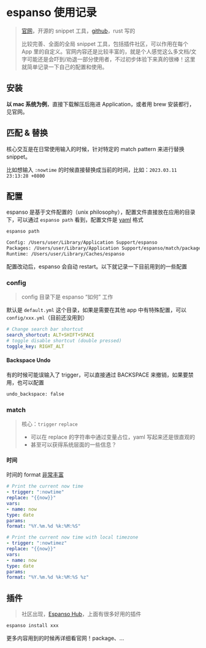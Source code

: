 # espanso 使用记录

> [官网](https://espanso.org/)，开源的 snippet 工具，[github](https://github.com/espanso/espanso)，rust 写的
>
> 比较完善、全面的全局 snippet 工具，包括插件社区，可以作用在每个 App 里的自定义。官网内容还是比较丰富的，就是个人感觉这么多文档/文字可能还是会吓到/劝退一部分使用者，不过初步体验下来真的很棒！这里就简单记录一下自己的配置和使用。

## 安装

**以 mac 系统为例**，直接下载解压后拖进 Application，或者用 brew 安装都行，见官网。

## 匹配 & 替换

核心交互是在日常使用输入的时候，针对特定的 match pattern 来进行替换 snippet。

比如想输入 `:nowtime` 的时候直接替换成当前的时间，比如：`2023.03.11 23:13:28 +0800`

## 配置

espanso 是基于文件配置的（unix philosophy），配置文件直接放在应用的目录下，可以通过 `espanso path` 看到，配置文件是 [yaml](../../02learning_notes/yaml) 格式

```bash
espanso path

Config: /Users/user/Library/Application Support/espanso
Packages: /Users/user/Library/Application Support/espanso/match/packages
Runtime: /Users/user/Library/Caches/espanso
```

配置改动后，espanso 会自动 restart。以下就记录一下目前用到的一些配置

### config

> config 目录下是 espanso “如何” 工作

默认是 `default.yml` 这个目录，如果是需要在其他 app 中有特殊配置，可以 `config/xxx.yml`（目前还没用到）

```yaml
# Change search bar shortcut
search_shortcut: ALT+SHIFT+SPACE
# toggle disable shortcut (double pressed)
toggle_key: RIGHT_ALT
```

#### Backspace Undo

有的时候可能误输入了 trigger，可以直接通过 BACKSPACE 来撤销，如果要禁用，也可以配置

```bash
undo_backspace: false
```

### match

> 核心：`trigger` `replace`
>
> - 可以在 replace 的字符串中通过变量占位，yaml 写起来还是很直观的
> - 甚至可以获得系统层面的一些信息？

#### 时间

时间的 format [非常丰富](https://espanso.org/docs/matches/extensions/#date-extension)

```yaml
# Print the current now time
- trigger: ":nowtime"
replace: "{{now}}"
vars:
- name: now
type: date
params:
format: "%Y.%m.%d %k:%M:%S"

# Print the current now time with local timezone
- trigger: ":nowtimez"
replace: "{{now}}"
vars:
- name: now
type: date
params:
format: "%Y.%m.%d %k:%M:%S %z"
```

## 插件

> 社区出现，[Espanso Hub](https://hub.espanso.org/)，上面有很多好用的插件

```bash
espanso install xxx
```

更多内容用到的时候再详细看官网！package、...
